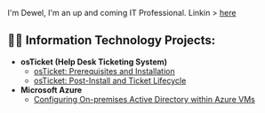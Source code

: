 I'm Dewel, I'm an up and coming IT Professional. Linkin > <a href="https://www.linkedin.com/feed/">here</a>

<h2>👨‍💻 Information Technology Projects:</h2>

- <b>osTicket (Help Desk Ticketing System)</b>
  - [osTicket: Prerequisites and Installation](https://github.com/Couchlord1/osticket-prereqs)
  - [osTicket: Post-Install and Ticket Lifecycle](https://github.com/Couchlord1/post-install-config)
- <b>Microsoft Azure</b>
  - [Configuring On-premises Active Directory within Azure VMs](https://github.com/Couchlord1/configure-ad)

